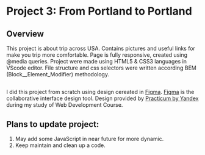 # Project 3: From Portland to Portland

## Overview
This project is about trip across USA.
Contains pictures and useful links for make you trip more comfortable.
Page is fully responsive, created using @media queries.
Project were made using HTML5 & CSS3 languages in VScode editor.
File structure and css selectors were written according 
BEM (Block__Element_Modifier) methodology.

## 
I did this project from scratch using design cereated in [Figma](https://www.figma.com). 
[Figma](https://www.figma.com) is the collaborative interface design tool. 
Design provided by [Practicum by Yandex](https://www.practicum.yandex.com) 
during my study of Web Development Course. 


## Plans to update project:

1. May add some JavaScript in near future for more dynamic.
2. Keep maintain and clean up a code.
